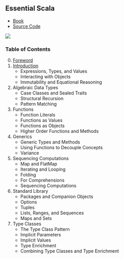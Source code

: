 ## Essential Scala
- [Book](https://underscore.io/training/courses/essential-scala/)
- [Source Code](https://github.com/underscoreio/essential-scala)

![](https://underscore.io/images/books/essential-scala.png)


### Table of Contents

0. [Foreword](https://github.com/keer2345/scala-essential/blob/master/ch00.md)
0. [Introduction](https://github.com/keer2345/scala-essential/blob/master/ch01.md)
    - Expressions, Types, and Values
    - Interacting with Objects
    - Immutability and Equational Reasoning
0. Algebraic Data Types
    - Case Classes and Sealed Traits
    - Structural Recursion
    - Pattern Matching
0. Functions
    - Function Literals
    - Functions as Values
    - Functions as Objects
    - Higher Order Functions and Methods
0. Generics
    - Generic Types and Methods
    - Using Functions to Decouple Concepts
    - Variance
0. Sequencing Computations
    - Map and FlatMap
    - Iterating and Looping
    - Folding
    - For Comprehensions
    - Sequencing Computations
0. Standard Library
    - Packages and Companion Objects
    - Options
    - Tuples
    - Lists, Ranges, and Sequences
    - Maps and Sets
0. Type Classes
    - The Type Class Pattern
    - Implicit Parameters
    - Implicit Values
    - Type Enrichment
    - Combining Type Classes and Type Enrichment
